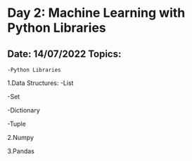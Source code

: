 Day 2: Machine Learning with Python Libraries
=================================================
Date: 14/07/2022
Topics:
------------------
	-Python Libraries
	
1.Data Structures:
  -List
  
  -Set
  
  -Dictionary
  
  -Tuple

2.Numpy

3.Pandas
